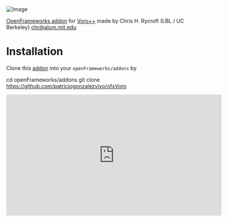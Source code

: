 ![Image](http://patriciogonzalezvivo.com/2013/ofxvoro/image.png)

[OpenFrameworks addon](https://github.com/patriciogonzalezvivo/ofxVoro) for [Voro++](http://math.lbl.gov/voro++/about.html) made by Chris H. Rycroft (LBL / UC Berkeley) <chr@alum.mit.edu>

# Installation

Clone this [addon](https://github.com/patriciogonzalezvivo/ofxVoro) into your `openFrameworks/addons` by

cd openFrameworks/addons
git clone https://github.com/patriciogonzalezvivo/ofxVoro

<iframe src="http://player.vimeo.com/video/64697511" width="575" height="323" frameborder="0" webkitAllowFullScreen mozallowfullscreen allowFullScreen></iframe>
		